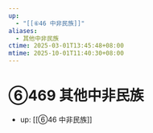 ```yaml
---
up:
  - "[[⑥46 中非民族]]"
aliases:
  - 其他中非民族
ctime: 2025-03-01T13:45:48+08:00
mtime: 2025-10-01T11:40:30+08:00
---
```


# ⑥469 其他中非民族

- up: [[⑥46 中非民族]]
